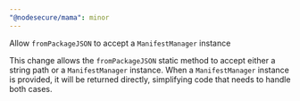 ```yaml
---
"@nodesecure/mama": minor
---
```


Allow `fromPackageJSON` to accept a `ManifestManager` instance

This change allows the `fromPackageJSON` static method to accept either a string path or a `ManifestManager` instance. When a `ManifestManager` instance is provided, it will be returned directly, simplifying code that needs to handle both cases.